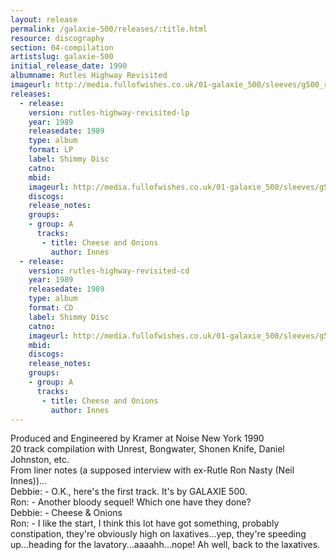 ```yaml
---
layout: release
permalink: /galaxie-500/releases/:title.html
resource: discography
section: 04-compilation
artistslug: galaxie-500
initial_release_date: 1990
albumname: Rutles Highway Revisited
imageurl: http://media.fullofwishes.co.uk/01-galaxie_500/sleeves/g500_rutles.jpg
releases:
  - release: 
    version: rutles-highway-revisited-lp
    year: 1989
    releasedate: 1989
    type: album
    format: LP
    label: Shimmy Disc
    catno: 
    mbid: 
    imageurl: http://media.fullofwishes.co.uk/01-galaxie_500/sleeves/g500_rutles.jpg
    discogs: 
    release_notes:
    groups:
    - group: A
      tracks:
       - title: Cheese and Onions
         author: Innes
  - release: 
    version: rutles-highway-revisited-cd
    year: 1989
    releasedate: 1989
    type: album
    format: CD
    label: Shimmy Disc
    catno: 
    imageurl: http://media.fullofwishes.co.uk/01-galaxie_500/sleeves/g500_rutles.jpg
    mbid: 
    discogs: 
    release_notes:
    groups:
    - group: A
      tracks:
       - title: Cheese and Onions
         author: Innes
---
```

Produced and Engineered by Kramer at Noise New York 1990  
20 track compilation with Unrest, Bongwater, Shonen Knife, Daniel Johnston, etc.  
From liner notes (a supposed interview with ex-Rutle Ron Nasty (Neil Innes))...  
Debbie: - O.K., here's the first track. It's by GALAXIE 500.  
Ron: - Another bloody sequel! Which one have they done?  
Debbie: - Cheese & Onions  
Ron: - I like the start, I think this lot have got something, probably constipation, they're obviously high on laxatives...yep, they're speeding up...heading for the lavatory...aaaahh...nope! Ah well, back to the laxatives.
